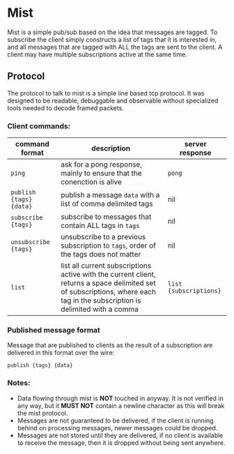 # Mist

Mist is a simple pub/sub based on the idea that messages are tagged. To subscribe the client simply constructs a list of tags that it is interested in, and all messages that are tagged with ALL the tags are sent to the client. A client may have multiple subscriptions active at the same time.

## Protocol

The protocol to talk to mist is a simple line based tcp protocol. It was designed to be readable, debuggable and observable without specialized tools needed to decode framed packets.

### Client commands:

| command format | description | server response |
| --- | --- | --- |
| `ping` | ask for a pong response, mainly to ensure that the conenction is alive | `pong`
| `publish {tags} {data}` | publish a message `data` with a list of comma delimited tags | nil |
| `subscribe {tags}` | subscribe to messages that contain ALL tags in `tags` |  nil |
| `unsubscribe {tags}` | unsubscribe to a previous subscription to `tags`, order of the tags does not matter | nil |
| `list` | list all current subscriptions active with the current client, returns a space delimited set of subscriptions, where each tag in the subscription is delimited with a comma | `list {subscriptions}` |

### Published message format

Message that are published to clients as the result of a subscription are delivered in this format over the wire:

`publish {tags} {data}`

### Notes:

- Data flowing through mist is **NOT** touched in anyway. It is not verified in any way, but it **MUST NOT** contain a newline character as this will break the mist protocol.
- Messages are not guaranteed to be delivered, if the client is running behind on processing messages, newer messages could be dropped.
- Messages are not stored until they are delivered, if no client is available to receive the message, then it is dropped without being sent anywhere.